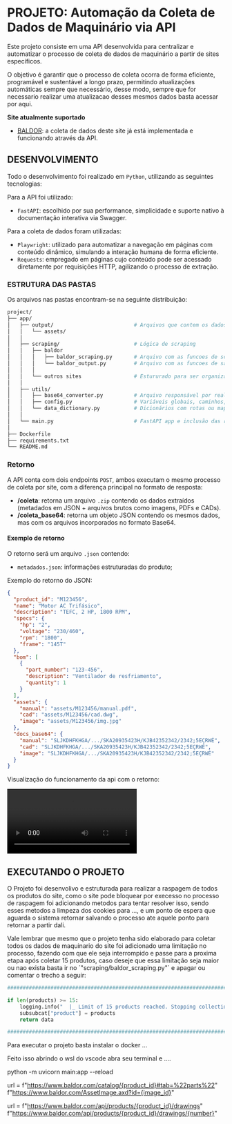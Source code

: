 
# PROJETO: Automação da Coleta de Dados de Maquinário via API

Este projeto consiste em uma API desenvolvida para centralizar e automatizar o processo de coleta de dados de maquinário a partir de sites específicos. 

O objetivo é garantir que o processo de coleta ocorra de forma eficiente, programável e sustentável a longo prazo, permitindo atualizações automáticas sempre que necessário, desse modo, sempre que for necessario realizar uma atualizacao desses mesmos dados basta acessar por aqui.

**Site atualmente suportado**

- [BALDOR](https://www.baldor.com/): a coleta de dados deste site já está implementada e funcionando através da API.

## DESENVOLVIMENTO

Todo o desenvolvimento foi realizado em `Python`, utilizando as seguintes tecnologias:

Para a API foi utilizado:

- `FastAPI`: escolhido por sua performance, simplicidade e suporte nativo à documentação interativa via Swagger.

Para a coleta de dados foram utilizadas:

- `Playwright`: utilizado para automatizar a navegação em páginas com conteúdo dinâmico, simulando a interação humana de forma eficiente.
- `Requests`: empregado em páginas cujo conteúdo pode ser acessado diretamente por requisições HTTP, agilizando o processo de extração.

### ESTRUTURA DAS PASTAS

Os arquivos nas pastas encontram-se na seguinte distribuição: 

```bash
project/
├── app/
│   ├── output/                          # Arquivos que contem os dados gerados pelo sistema 
│   │   └── assets/
│   │
│   ├── scraping/                        # Lógica de scraping
│   │   ├── baldor
│   │   │   ├── baldor_scraping.py       # Arquivo com as funcoes de scraping do site da baldor
│   │   │   └── baldor_output.py         # Arquivo com as funcoes de saida dos dados extraidos da baldor
│   │   │   
│   │   └── outros sites                 # Estururado para ser organizado ao ter as que raspar os dados de outros saites
│   │
│   ├── utils/
│   │   ├── base64_converter.py          # Arquivo responsável por realizar o code e encode dos dados de base64 
│   │   ├── config.py                    # Variáveis globais, caminhos, constantes
│   │   └── data_dictionary.py           # Dicionários com rotas ou mapeamentos
│   │
│   └── main.py                          # FastAPI app e inclusão das rotas
│   
├── Dockerfile
├── requirements.txt
└── README.md
```

### Retorno

A API conta com dois endpoints `POST`, ambos executam o mesmo processo de coleta por site, com a diferença principal no formato de resposta:

- **/coleta**: retorna um arquivo `.zip` contendo os dados extraídos (metadados em JSON + arquivos brutos como imagens, PDFs e CADs).
- **/coleta_base64**: retorna um objeto JSON contendo os mesmos dados, mas com os arquivos incorporados no formato Base64.

#### Exemplo de retorno

O retorno será um arquivo `.json` contendo:

- `metadados.json`: informações estruturadas do produto;

Exemplo do retorno do JSON:

```json
{
  "product_id": "M123456",
  "name": "Motor AC Trifásico",
  "description": "TEFC, 2 HP, 1800 RPM",
  "specs": {
    "hp": "2",
    "voltage": "230/460",
    "rpm": "1800",
    "frame": "145T"
  },
  "bom": [
    {
      "part_number": "123-456",
      "description": "Ventilador de resfriamento",
      "quantity": 1
    }
  ],
  "assets": {
    "manual": "assets/M123456/manual.pdf",
    "cad": "assets/M123456/cad.dwg",
    "image": "assets/M123456/img.jpg"
  },
  "docs_base64": {
    "manual": "SLJKDHFKHGA/.../SKA20935423H/KJB42352342/2342;5EÇRWÉ",
    "cad": "SLJKDHFKHGA/.../SKA20935423H/KJB42352342/2342;5EÇRWÉ",
    "image": "SLJKDHFKHGA/.../SKA20935423H/KJB42352342/2342;5EÇRWÉ"
  }
}
```

Visualização do funcionamento da api com o retorno:

<video controls src="app/data/api_example.mp4" title="Title"></video>

## EXECUTANDO O PROJETO

O Projeto foi desenvolivo e estruturada para realizar a raspagem de todos os produtos do site, como o site pode bloquear por execesso no processo de raspagem foi adicionando metodos para tentar resolver isso, sendo esses metodos a limpeza dos cookies para ..., e um ponto de espera que aguarda o sistema retornar salvando o processo ate aquele ponto para retornar a partir dali.

Vale lembrar que mesmo que o projeto tenha sido elaborado para coletar todos os dados de maquinario do site foi adicionado uma limitação no processo, fazendo com que ele seja interrompido e passe para a proxima etapa após coletar 15 produtos, caso deseje que essa limitação seja maior ou nao exista basta ir no ´"scraping/baldor_scraping.py"´ e apagar ou comentar o trecho a seguir:

```python
########################################################################

if len(products) >= 15:
    logging.info("  |_ Limit of 15 products reached. Stopping collection.")
    subsubcat["product"] = products
    return data 

########################################################################
```

Para executar o projeto basta instalar o docker ...

Feito isso abrindo o wsl do vscode abra seu terminal e .... 













python -m uvicorn main:app --reload

url = f"https://www.baldor.com/catalog/{product_id}#tab=%22parts%22"
f"https://www.baldor.com/AssetImage.axd?id={image_id}"


url = f"https://www.baldor.com/api/products/{product_id}/drawings"
f"https://www.baldor.com/api/products/{product_id}/drawings/{number}"




